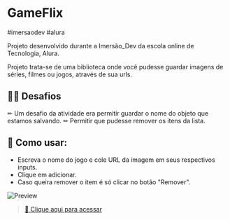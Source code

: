 # GameFlix
#imersaodev #alura

Projeto desenvolvido durante a Imersão_Dev da escola online de Tecnologia, Alura.

Projeto trata-se de uma biblioteca onde você pudesse guardar imagens de séries, filmes ou jogos, através de sua urls.

## 👨‍💻 Desafios
✏ Um desafio da atividade era permitir guardar o nome do objeto que estamos salvando.
✏ Permitir que pudesse remover os itens da lista.

## 🔧 Como usar:

- Escreva o nome do jogo e cole URL da imagem em seus respectivos inputs.
- Clique em adicionar.
- Caso queira remover o item é só clicar no botão "Remover".

![Preview](./preview.png)

>[🔗 Clique aqui para acessar](luancontreiras.github.io/GameFlix/)
